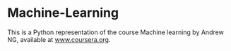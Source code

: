 # Machine-Learning
This is a Python representation of the course Machine learning by Andrew NG, available at www.coursera.org.
